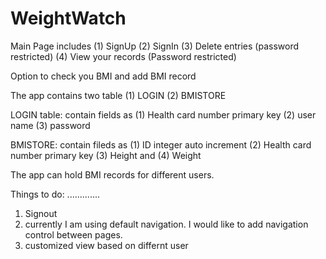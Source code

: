 # WeightWatch
Main Page includes (1) SignUp (2) SignIn (3) Delete entries (password restricted) (4) View your records (Password restricted)

Option to check you BMI and add BMI record

The app contains two table (1) LOGIN (2) BMISTORE

LOGIN table: contain fields as (1) Health card number primary key (2) user name (3) password

BMISTORE: contain fileds as (1) ID integer auto increment (2) Health card number primary key (3) Height and (4) Weight

The app can hold BMI records for different users.

Things to do:
.............

1) Signout 
2) currently I am using default navigation. I would like to add navigation control between pages.
3) customized view based on differnt user
